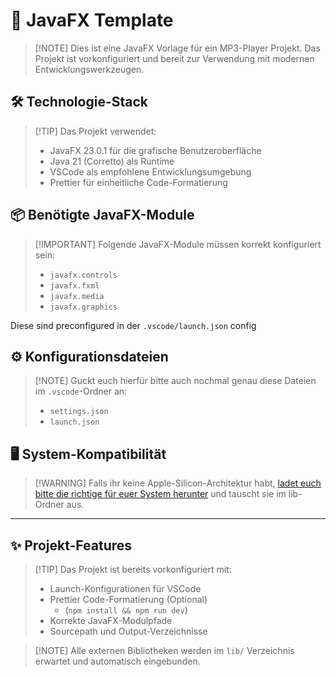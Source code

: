 # 🎵 JavaFX Template

> \[!NOTE\] Dies ist eine JavaFX Vorlage für ein MP3-Player Projekt. Das Projekt ist vorkonfiguriert und bereit zur Verwendung mit modernen Entwicklungswerkzeugen.

## 🛠️ Technologie-Stack

> \[!TIP\] Das Projekt verwendet:
>
> - JavaFX 23.0.1 für die grafische Benutzeroberfläche
> - Java 21 (Corretto) als Runtime
> - VSCode als empfohlene Entwicklungsumgebung
> - Prettier für einheitliche Code-Formatierung

## 📦 Benötigte JavaFX-Module

> \[!IMPORTANT\] Folgende JavaFX-Module müssen korrekt konfiguriert sein:
>
> - `javafx.controls`
> - `javafx.fxml`
> - `javafx.media`
> - `javafx.graphics`

Diese sind preconfigured in der `.vscode/launch.json` config

## ⚙️ Konfigurationsdateien

> \[!NOTE\] Guckt euch hierfür bitte auch nochmal genau diese Dateien im `.vscode`-Ordner an:
>
> - `settings.json`
> - `launch.json`

## 🖥️ System-Kompatibilität

> \[!WARNING\] Falls ihr keine Apple-Silicon-Architektur habt, [ladet euch bitte die richtige für euer System herunter](https://gluonhq.com/products/javafx/) und tauscht sie im lib-Ordner aus.

---

## ✨ Projekt-Features

> \[!TIP\] Das Projekt ist bereits vorkonfiguriert mit:
>
> - Launch-Konfigurationen für VSCode
> - Prettier Code-Formatierung (Optional)
>   - (`npm install && npm run dev`)
> - Korrekte JavaFX-Modulpfade
> - Sourcepath und Output-Verzeichnisse

> \[!NOTE\] Alle externen Bibliotheken werden im `lib/` Verzeichnis erwartet und automatisch eingebunden.